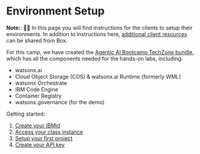 # Environment Setup


**Note:**: 🚧🔨 In this page you will find instructions for the clients to setup their environments. In addition to instructions here,  [additional client resources](https://ibm.ent.box.com/folder/311792211722?s=b1cg58cuvxy2300acma7xsjip0e5rhzj) can be shared from Box.

For this camp, we have created the [Agentic AI Bootcamp TechZone bundle](https://ibm.biz/tz-agenticAI-camp), which has all the components needed for the hands-on labs, including: 

- watsonx.ai
- Cloud Object Storage (COS) & watsonx.ai Runtime (formerly WML) 
- watsonx Orchestrate
- IBM Code Engine
- Container Registry
- watsonx.governance (for the demo)

Getting started:
1. [Create your IBMid](create-IBMid.md)
2. [Access your class instance](access-env.md)
3. [Setup your first project](create-project.md)
4. [Create your API key](api_key_project_id_setup.md)
 
